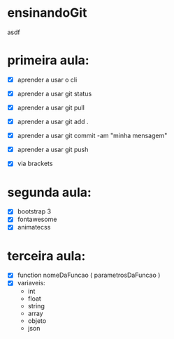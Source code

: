 # ensinandoGit
asdf


# primeira aula:
- [x] aprender a usar o cli 
- [x] aprender a usar git status 
- [x] aprender a usar git pull
- [x] aprender a usar git add . 
- [x] aprender a usar git commit -am "minha mensagem" 
- [x] aprender a usar git push 
- [x] via brackets



# segunda aula:
- [x] bootstrap 3
- [x] fontawesome
- [x] animatecss

# terceira aula:
- [x] function nomeDaFuncao ( parametrosDaFuncao )
- [x] variaveis:
    - int
    - float
    - string
    - array
    - objeto
    - json

